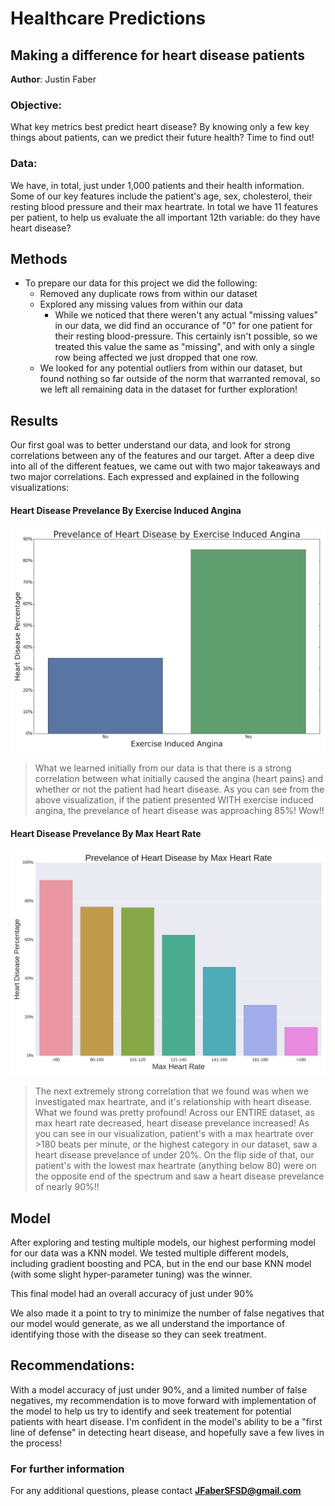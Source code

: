 # Healthcare Predictions
## Making a difference for heart disease patients

**Author**: Justin Faber

### Objective:

What key metrics best predict heart disease? By knowing only a few key things about patients, can we predict their future health? Time to find out! 


### Data:
We have, in total, just under 1,000 patients and their health information. Some of our key features include the patient's age, sex, cholesterol, their resting blood pressure and their max heartrate. In total we have 11 features per patient, to help us evaluate the all important 12th variable: do they have heart disease?


## Methods
- To prepare our data for this project we did the following:
  - Removed any duplicate rows from within our dataset
  - Explored any missing values from within our data
    -  While we noticed that there weren't any actual "missing values" in our data, we did find an occurance of "0" for one patient for their resting blood-pressure. This certainly isn't possible, so we treated this value the same as "missing", and with only a single row being affected we just dropped that one row. 
  -  We looked for any potential outliers from within our dataset, but found nothing so far outside of the norm that warranted removal, so we left all remaining data in the dataset for further exploration!

## Results
Our first goal was to better understand our data, and look for strong correlations between any of the features and our target. After a deep dive into all of the different featues, we came out with two major takeaways and two major correlations. Each expressed and explained in the following visualizations:


#### Heart Disease Prevelance By Exercise Induced Angina
![VIZ 1](Heart_Disease_Visual_1.png)

> What we learned initially from our data is that there is a strong correlation between what initially caused the angina (heart pains) and whether or not the patient had heart disease. As you can see from the above visualization, if the patient presented WITH exercise induced angina, the prevelance of heart disease was approaching 85%! Wow!! 

#### Heart Disease Prevelance By Max Heart Rate
![VIZ 2](Heart_Disease_Visual_2.png)

> The next extremely strong correlation that we found was when we investigated max heartrate, and it's relationship with heart disease. What we found was pretty profound! Across our ENTIRE dataset, as max heart rate decreased, heart disease prevelance increased! As you can see in our visualization, patient's with a max heartrate over >180 beats per minute, or the highest category in our dataset, saw a heart disease prevelance of under 20%. On the flip side of that, our patient's with the lowest max heartrate (anything below 80) were on the opposite end of the spectrum and saw a heart disease prevelance of nearly 90%!! 

## Model

After exploring and testing multiple models, our highest performing model for our data was a KNN model. We tested multiple different models, including gradient boosting and PCA, but in the end our base KNN model (with some slight hyper-parameter tuning) was the winner. 

This final model had an overall accuracy of just under 90% 

We also made it a point to try to minimize the number of false negatives that our model would generate, as we all understand the importance of identifying those with the disease so they can seek treatment.   

## Recommendations:

With a model accuracy of just under 90%, and a limited number of false negatives, my recommendation is to move forward with implementation of the model to help us try to identify and seek treatement for potential patients with heart disease. I'm confident in the model's ability to be a "first line of defense" in detecting heart disease, and hopefully save a few lives in the process! 



### For further information


For any additional questions, please contact **JFaberSFSD@gmail.com**
